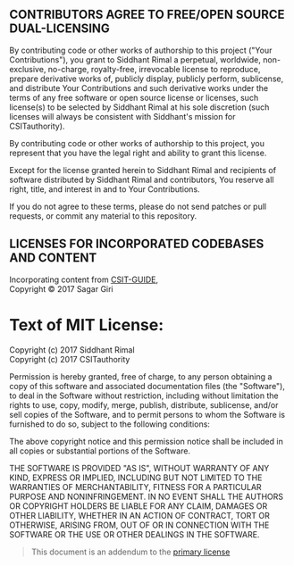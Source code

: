 ## CONTRIBUTORS AGREE TO FREE/OPEN SOURCE DUAL-LICENSING

By contributing code or other works of authorship to this project ("Your
Contributions"), you grant to Siddhant Rimal a perpetual, worldwide,
non-exclusive, no-charge, royalty-free, irrevocable license to reproduce,
prepare derivative works of, publicly display, publicly perform, sublicense,
and distribute Your Contributions and such derivative works under the terms
of any free software or open source license or licenses, such license(s) to
be selected by Siddhant Rimal at his sole discretion (such licenses will 
always be consistent with Siddhant's mission for CSITauthority).

By contributing code or other works of authorship to this project, you
represent that you have the legal right and ability to grant this license.

Except for the license granted herein to Siddhant Rimal and recipients of
software distributed by Siddhant Rimal and contributors, You reserve all
right, title, and interest in and to Your Contributions.

If you do not agree to these terms, please do not send patches or pull
requests, or commit any material to this repository.


## LICENSES FOR INCORPORATED CODEBASES AND CONTENT

Incorporating content from [CSIT-GUIDE](https://github.com/CSIT-GUIDE/EIGHTH_SEMESTER),<br/>
Copyright © 2017 Sagar Giri<br/>


Text of MIT License:
====================

Copyright (c) 2017 Siddhant Rimal<br/>
Copyright (c) 2017 CSITauthority

Permission is hereby granted, free of charge, to any person obtaining a copy of this software and associated documentation files (the "Software"), to deal in the Software without restriction, including without limitation the rights to use, copy, modify, merge, publish, distribute, sublicense, and/or sell copies of the Software, and to permit persons to whom the Software is furnished to do so, subject to the following conditions:

The above copyright notice and this permission notice shall be included in all copies or substantial portions of the Software.

THE SOFTWARE IS PROVIDED "AS IS", WITHOUT WARRANTY OF ANY KIND, EXPRESS OR IMPLIED, INCLUDING BUT NOT LIMITED TO THE WARRANTIES OF MERCHANTABILITY, FITNESS FOR A PARTICULAR PURPOSE AND NONINFRINGEMENT. IN NO EVENT SHALL THE AUTHORS OR COPYRIGHT HOLDERS BE LIABLE FOR ANY CLAIM, DAMAGES OR OTHER LIABILITY, WHETHER IN AN ACTION OF CONTRACT, TORT OR OTHERWISE, ARISING FROM, OUT OF OR IN CONNECTION WITH THE SOFTWARE OR THE USE OR OTHER DEALINGS IN THE SOFTWARE.

> This document is an addendum to the [primary license](https://github.com/csitauthority/8thSem/blob/master/LICENSE)
